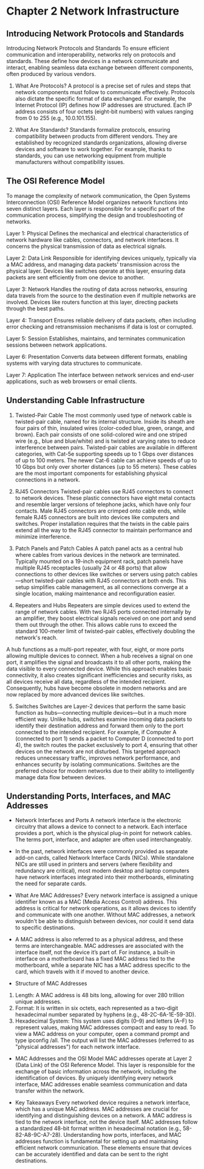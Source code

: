 # Chapter 2 Network Infrastructure

## Introducing Network Protocols and Standards
Introducing Network Protocols and Standards
To ensure efficient communication and interoperability, networks rely on protocols and standards. These define how devices in a network communicate and interact, enabling seamless data exchange between different components, often produced by various vendors.

1. What Are Protocols?
A protocol is a precise set of rules and steps that network components must follow to communicate effectively. Protocols also dictate the specific format of data exchanged. For example, the Internet Protocol (IP) defines how IP addresses are structured. Each IP address consists of four octets (eight-bit numbers) with values ranging from 0 to 255 (e.g., 10.0.101.155).

2. What Are Standards?
Standards formalize protocols, ensuring compatibility between products from different vendors. They are established by recognized standards organizations, allowing diverse devices and software to work together. For example, thanks to standards, you can use networking equipment from multiple manufacturers without compatibility issues.

## The OSI Reference Model
To manage the complexity of network communication, the Open Systems Interconnection (OSI) Reference Model organizes network functions into seven distinct layers. Each layer is responsible for a specific part of the communication process, simplifying the design and troubleshooting of networks.

Layer 1: Physical
Defines the mechanical and electrical characteristics of network hardware like cables, connectors, and network interfaces.
It concerns the physical transmission of data as electrical signals.

Layer 2: Data Link
Responsible for identifying devices uniquely, typically via a MAC address, and managing data packets' transmission across the physical layer.
Devices like switches operate at this layer, ensuring data packets are sent efficiently from one device to another.

Layer 3: Network
Handles the routing of data across networks, ensuring data travels from the source to the destination even if multiple networks are involved.
Devices like routers function at this layer, directing packets through the best paths.

Layer 4: Transport
Ensures reliable delivery of data packets, often including error checking and retransmission mechanisms if data is lost or corrupted.

Layer 5: Session
Establishes, maintains, and terminates communication sessions between network applications.

Layer 6: Presentation
Converts data between different formats, enabling systems with varying data structures to communicate.

Layer 7: Application
The interface between network services and end-user applications, such as web browsers or email clients.


## Understanding Cable Infrastructure
1. Twisted-Pair Cable
The most commonly used type of network cable is twisted-pair cable, named for its internal structure. Inside its sheath are four pairs of thin, insulated wires (color-coded blue, green, orange, and brown). Each pair consists of one solid-colored wire and one striped wire (e.g., blue and blue/white) and is twisted at varying rates to reduce interference between pairs. Twisted-pair cables are available in different categories, with Cat-5e supporting speeds up to 1 Gbps over distances of up to 100 meters. The newer Cat-6 cable can achieve speeds of up to 10 Gbps but only over shorter distances (up to 55 meters). These cables are the most important components for establishing physical connections in a network.

2. RJ45 Connectors
Twisted-pair cables use RJ45 connectors to connect to network devices. These plastic connectors have eight metal contacts and resemble larger versions of telephone jacks, which have only four contacts. Male RJ45 connectors are crimped onto cable ends, while female RJ45 connectors are built into devices like computers and switches. Proper installation requires that the twists in the cable pairs extend all the way to the RJ45 connector to maintain performance and minimize interference.

3. Patch Panels and Patch Cables
A patch panel acts as a central hub where cables from various devices in the network are terminated. Typically mounted on a 19-inch equipment rack, patch panels have multiple RJ45 receptacles (usually 24 or 48 ports) that allow connections to other devices like switches or servers using patch cables—short twisted-pair cables with RJ45 connectors at both ends. This setup simplifies cable management, as all connections converge at a single location, making maintenance and reconfiguration easier.

4. Repeaters and Hubs
Repeaters are simple devices used to extend the range of network cables. With two RJ45 ports connected internally by an amplifier, they boost electrical signals received on one port and send them out through the other. This allows cable runs to exceed the standard 100-meter limit of twisted-pair cables, effectively doubling the network's reach.

A hub functions as a multi-port repeater, with four, eight, or more ports allowing multiple devices to connect. When a hub receives a signal on one port, it amplifies the signal and broadcasts it to all other ports, making the data visible to every connected device. While this approach enables basic connectivity, it also creates significant inefficiencies and security risks, as all devices receive all data, regardless of the intended recipient. Consequently, hubs have become obsolete in modern networks and are now replaced by more advanced devices like switches.

5. Switches
Switches are Layer-2 devices that perform the same basic function as hubs—connecting multiple devices—but in a much more efficient way. Unlike hubs, switches examine incoming data packets to identify their destination address and forward them only to the port connected to the intended recipient. For example, if Computer A (connected to port 1) sends a packet to Computer D (connected to port 4), the switch routes the packet exclusively to port 4, ensuring that other devices on the network are not disturbed. This targeted approach reduces unnecessary traffic, improves network performance, and enhances security by isolating communications. Switches are the preferred choice for modern networks due to their ability to intelligently manage data flow between devices.

## Understanding Ports, Interfaces, and MAC Addresses
- Network Interfaces and Ports
A network interface is the electronic circuitry that allows a device to connect to a network. Each interface provides a port, which is the physical plug-in point for network cables. The terms port, interface, and adapter are often used interchangeably.

- In the past, network interfaces were commonly provided as separate add-on cards, called Network Interface Cards (NICs). While standalone NICs are still used in printers and servers (where flexibility and redundancy are critical), most modern desktop and laptop computers have network interfaces integrated into their motherboards, eliminating the need for separate cards.

- What Are MAC Addresses?
Every network interface is assigned a unique identifier known as a MAC (Media Access Control) address. This address is critical for network operations, as it allows devices to identify and communicate with one another. Without MAC addresses, a network wouldn't be able to distinguish between devices, nor could it send data to specific destinations.

- A MAC address is also referred to as a physical address, and these terms are interchangeable. MAC addresses are associated with the interface itself, not the device it’s part of. For instance, a built-in interface on a motherboard has a fixed MAC address tied to the motherboard, while a separate NIC has a MAC address specific to the card, which travels with it if moved to another device.

- Structure of MAC Addresses
1. Length: A MAC address is 48 bits long, allowing for over 280 trillion unique addresses.
2. Format: It is written in six octets, each represented as a two-digit hexadecimal number separated by hyphens (e.g., 48-2C-6A-1E-59-3D).
3. Hexadecimal System: This system uses digits (0–9) and letters (A–F) to represent values, making MAC addresses compact and easy to read.
To view a MAC address on your computer, open a command prompt and type ipconfig /all. The output will list the MAC addresses (referred to as "physical addresses") for each network interface.

- MAC Addresses and the OSI Model
MAC addresses operate at Layer 2 (Data Link) of the OSI Reference Model. This layer is responsible for the exchange of basic information across the network, including the identification of devices. By uniquely identifying every network interface, MAC addresses enable seamless communication and data transfer within the network.

- Key Takeaways
Every networked device requires a network interface, which has a unique MAC address.
MAC addresses are crucial for identifying and distinguishing devices on a network.
A MAC address is tied to the network interface, not the device itself.
MAC addresses follow a standardized 48-bit format written in hexadecimal notation (e.g., 58-82-A8-9C-A7-28).
Understanding how ports, interfaces, and MAC addresses function is fundamental for setting up and maintaining efficient network communication. These elements ensure that devices can be accurately identified and data can be sent to the right destinations.
